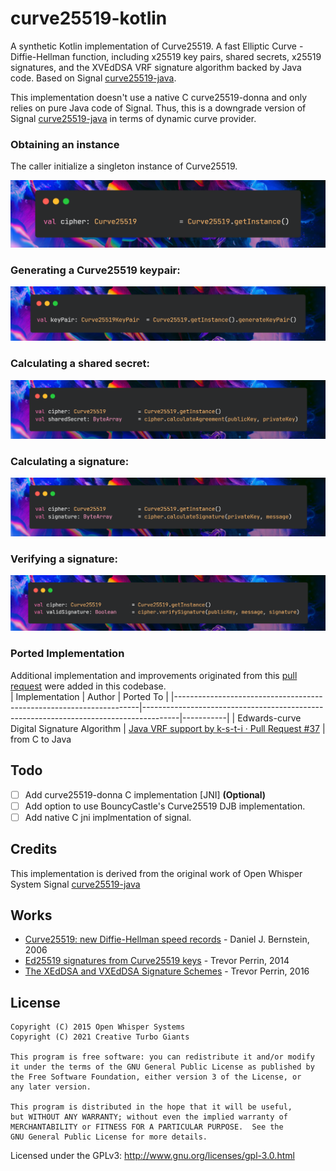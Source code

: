 
# curve25519-kotlin
  
A synthetic Kotlin implementation of Curve25519. A fast Elliptic Curve - Diffie-Hellman function, including x25519 key pairs, shared secrets, x25519 signatures, and the XVEdDSA VRF signature algorithm backed by Java code. Based on Signal [curve25519-java](https://github.com/signalapp/curve25519-java).  

This implementation doesn't use a native C curve25519-donna and only relies on pure Java code of Signal. Thus, this is a downgrade version of Signal [curve25519-java](https://github.com/signalapp/curve25519-java) in terms of dynamic curve provider.  
  
### Obtaining an instance  
The caller initialize a singleton instance of Curve25519.  
   
<img src="previews/curve25519.png" alt="">
 
### Generating a Curve25519 keypair:  
  
<img src="previews/keypair.png" alt="">
  
### Calculating a shared secret:  
  
<img src="previews/shared_secret.png" alt="">
  
### Calculating a signature:  
  
<img src="previews/calculate_signature.png" alt="">
  
### Verifying a signature:  
  
<img src="previews/verify_signature.png" alt="">
  
### Ported Implementation
Additional implementation and improvements originated from this [pull request](https://github.com/signalapp/curve25519-java/pulls) were added in this codebase.  
| Implementation                                                      | Author                                                                                | Ported To |
|---------------------------------------------------------------------|---------------------------------------------------------------------------------------|-----------|
| Edwards-curve Digital Signature Algorithm                           | [Java VRF support by k-s-t-i · Pull Request #37](https://github.com/signalapp/curve25519-java/pull/37/commits/10f25dfa3cd6a5c4783b2b5a2f2f842fb0c72ca6) | from C to Java

  
## Todo  
- [ ] Add curve25519-donna C implementation [JNI]  **(Optional)**
- [ ] Add option to use BouncyCastle's Curve25519 DJB implementation.
- [ ] Add native C jni implmentation of signal.

## Credits
This implementation is derived from the original work of Open Whisper System Signal [curve25519-java](https://github.com/signalapp/curve25519-java)

## Works
- [Curve25519: new Diffie-Hellman speed records](https://cr.yp.to/ecdh/curve25519-20060209.pdf) - Daniel J. Bernstein, 2006
- [Ed25519 signatures from Curve25519 keys](https://moderncrypto.org/mail-archive/curves/2014/000205.html) - Trevor Perrin, 2014
- [The XEdDSA and VXEdDSA Signature Schemes](https://signal.org/docs/specifications/xeddsa) - Trevor Perrin, 2016

## License  

``` 
Copyright (C) 2015 Open Whisper Systems
Copyright (C) 2021 Creative Turbo Giants

This program is free software: you can redistribute it and/or modify
it under the terms of the GNU General Public License as published by
the Free Software Foundation, either version 3 of the License, or 
any later version.

This program is distributed in the hope that it will be useful,
but WITHOUT ANY WARRANTY; without even the implied warranty of
MERCHANTABILITY or FITNESS FOR A PARTICULAR PURPOSE.  See the
GNU General Public License for more details.
```
Licensed under the GPLv3: http://www.gnu.org/licenses/gpl-3.0.html
